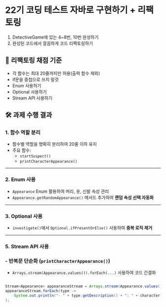 # 22기 코딩 테스트 자바로 구현하기 + 리팩토링

1. DetectiveGame에 있는 4~8번, 10번 완성하기
2. 완성된 코드에서 깔끔하게 코드 리팩토링하기

## 📌 리팩토링 채점 기준
- 각 함수는 최대 20줄까지만 허용(출력 함수 제외)
- if문을 중첩으로 쓰지 말것
- Enum 사용하기
- Optional 사용하기
- Stream API 사용하기


## 🛠 과제 수행 결과
###  **1. 함수 역할 분리**

- 함수별 역할을 명확히 분리하여 20줄 이하 유지
- 주요 함수:
    - `startSuspect()`
    - `printCharacterAppearance()`
---


###  **2. Enum 사용**

- `Appearance` Enum 활용하여 머리, 옷, 신발 속성 관리
- `Appearance.getRandomAppearance()` 메서드 추가하여 **랜덤 속성 선택 자동화**
---

###  **3. Optional 사용**

- `investigate()`에서 `Optional.ifPresentOrElse()` 사용하여 **중복 로직 제거**
---

###  **5. Stream API 사용**

### - **반복문 단순화 (`printCharacterAppearance()`)**

- `Arrays.stream(Appearance.values()).forEach(...)` 사용하여 코드 간결화

```java

Stream<Appearance> appearanceStream = Arrays.stream(Appearance.values());
appearanceStream.forEach(type ->
    System.out.println("- " + type.getDescription() + ": " + character.getAppearance(type))
);

```

